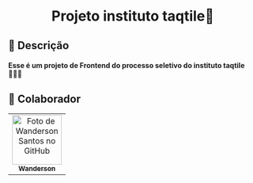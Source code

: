 <h1 align="center">Projeto instituto taqtile🚀</h1>

## :memo: Descrição

<h4>Esse é um projeto de Frontend do processo seletivo do instituto taqtile🧑🏿‍💻</h4>

## :handshake: Colaborador

<table>
  <tr>
    <td align="center">
      <a href="https://github.com/wandersoncbjr">
        <img src="https://avatars.githubusercontent.com/u/101597114?v=4" width="100px;" alt="Foto de Wanderson Santos no GitHub"/><br>
        <sub>
          <b>Wanderson</b>
        </sub>
      </a>
    </td>
  </tr>
</table>
